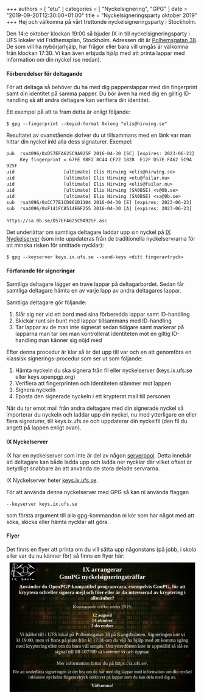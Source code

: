 +++
authors = [ "etu" ]
categories = [ "Nyckelsignering", "GPG" ]
date = "2019-09-20T12:30:00+01:00"
title = "Nyckelsigneringsparty oktober 2019"
+++
Hej och välkomna på vårt trettonde nyckelsigneringsparty i Stockholm.

Den 14:e oktober klockan 19:00 så bjuder IX in till nyckelsigneringsparty i UFS lokaler vid Fridhemsplan, Stockholm. Adressen dit är [Polhemsgatan 38](/about/#besök-oss). De som vill ha nybörjarhjälp, har frågor eller bara vill umgås är välkomna från klockan 17:30. Vi kan även erbjuda hjälp med att printa lappar med information om din nyckel (se nedan).

#### Förberedelser för deltagande
För att deltaga så behöver du ha med dig papperslappar med din fingerprint samt din identitet på samma papper. Du bör även ha med dig en gilltig ID-handling så att andra deltagare kan verifiera din identitet.

Ett exempel på att ta fram detta är enligt följande:
```
$ gpg --fingerprint --keyid-format 0xlong "elis@hirwing.se"
```
Resultatet av ovanstående skriver du ut tillsammans med en länk var man hittar din nyckel inkl alla dess signaturer.
Exempel:
```
pub  rsa4096/0xD57EFA625C9A925F 2016-04-30 [SC] [expires: 2023-06-23]
     Key fingerprint = 67FE 98F2 8C44 CF22 1828  E12F D57E FA62 5C9A 925F
uid                  [ultimate] Elis Hirwing <elis@hirwing.se>
uid                  [ultimate] Elis Hirwing <etu@failar.nu>
uid                  [ultimate] Elis Hirwing <elis@failar.nu>
uid                  [ultimate] Elis Hirwing (SA0BSE) <s@0b.se>
uid                  [ultimate] Elis Hirwing (SA0BSE) <sa@0b.se>
sub  rsa4096/0xCC77E1CD861D1104 2016-04-30 [E] [expires: 2023-06-23]
sub  rsa4096/0xF141FC8514E6F255 2016-04-30 [A] [expires: 2023-06-23]

https://sa.0b.se/D57EFA625C9A925F.asc
```

Det underlättar om samtliga deltagare laddar upp sin nyckel på [IX Nyckelserver](#ix-nyckelserver) (som inte uppdateras från de traditionella nyckelservrarna för att minska risken för smittade nycklar):
```
$ gpg --keyserver keys.ix.ufs.se --send-keys <ditt fingeravtryck>
```

#### Förfarande för signeringar
Samtliga deltagare lägger en trave lappar på deltagarbordet. Sedan får samtliga deltagare hämta en av varje lapp av andra deltagares lappar.

Samtliga deltagare gör följande:

1. Slår sig ner vid ett bord med sina förberedda lappar samt ID-handling 
2. Skickar runt sin bunt med lappar tillsammans med ID-handling 
3. Tar lappar av de man inte signerat sedan tidigare samt markerar på lapparna man tar om man kontrollerat identiteten mot en giltig ID-handling man känner sig nöjd med

Efter denna procedur är klar så är det upp till var och en att genomföra en klassisk signerings-procedur som ser ut som följande:

1. Hämta nyckeln du ska signera från fil eller nyckelserver (keys.ix.ufs.se eller keys.openpgp.org) 
2. Verifiera att fingerprinten och identiteten stämmer mot lappen 
3. Signera nyckeln
4. Eposta den signerade nyckeln i ett krypterat mail till personen

När du tar emot mail från andra deltagare med din signerade nyckel så importerar du nyckeln och laddar upp din nyckel, nu med ytterligare en eller flera signaturer, till keys.ix.ufs.se och uppdaterar din nyckelfil (den fil du angett på lappen enligt ovan).

#### IX Nyckelserver
IX har en nyckelserver som inte är del av någon [serverpool](https://sks-keyservers.net/). Detta innebär att deltagare kan både ladda upp och ladda ner nycklar där vilket oftast är betydligt snabbare än att använda de stora delade servrarna.

IX Nyckelserver heter [keys.ix.ufs.se](https://keys.ix.ufs.se/).

För att använda denna nyckelserver med GPG så kan ni använda flaggan

```
--keyserver keys.ix.ufs.se
```
som första argument till alla gpg-kommandon ni kör som har något med att söka, skicka eller hämta nycklar att göra.

#### Flyer
Det finns en flyer att printa om du vill sätta upp någonstans (på jobb,
i skola eller var du nu känner för) så finns en flyer här:
![Flyer](/img/keysigning-flyer-2019.png)
